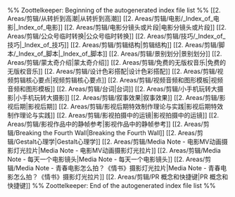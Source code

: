 %% Zoottelkeeper: Beginning of the autogenerated index file list  %%
 [[2. Areas/剪辑/从转折到高潮|从转折到高潮]]
 [[2. Areas/剪辑/电影/_Index_of_电影|_Index_of_电影]]
 [[2. Areas/剪辑/电影分镜头或片段|电影分镜头或片段]]
 [[2. Areas/剪辑/公众号临时转换|公众号临时转换]]
 [[2. Areas/剪辑/技巧/_Index_of_技巧|_Index_of_技巧]]
 [[2. Areas/剪辑/剪辑结构|剪辑结构]]
 [[2. Areas/剪辑/脚本/_Index_of_脚本|_Index_of_脚本]]
 [[2. Areas/剪辑/景别划分|景别划分]]
 [[2. Areas/剪辑/蒙太奇介绍|蒙太奇介绍]]
 [[2. Areas/剪辑/免费的无版权音乐|免费的无版权音乐]]
 [[2. Areas/剪辑/设计色彩搭配|设计色彩搭配]]
 [[2. Areas/剪辑/视频剪辑核心要点|视频剪辑核心要点]]
 [[2. Areas/剪辑/视频音频和图形模板|视频音频和图形模板]]
 [[2. Areas/剪辑/台词|台词]]
 [[2. Areas/剪辑/小手机玩转大摄影|小手机玩转大摄影]]
 [[2. Areas/剪辑/叙事效果|叙事效果]]
 [[2. Areas/剪辑/影视后期|影视后期]]
 [[2. Areas/剪辑/影视后期特效制作理论与实践|影视后期特效制作理论与实践]]
 [[2. Areas/剪辑/影视拍摄中的运镜|影视拍摄中的运镜]]
 [[2. Areas/剪辑/影视作品中的静帧参考|影视作品中的静帧参考]]
 [[2. Areas/剪辑/Breaking the Fourth Wall|Breaking the Fourth Wall]]
 [[2. Areas/剪辑/Gestalt心理学|Gestalt心理学]]
 [[2. Areas/剪辑/Media Note - 电影MV动画摄影灯光拉片|Media Note - 电影MV动画摄影灯光拉片]]
 [[2. Areas/剪辑/Media Note - 每天一个电影镜头|Media Note - 每天一个电影镜头]]
 [[2. Areas/剪辑/Media Note - 青春电影怎么拍？《情书》摄影灯光拉片|Media Note - 青春电影怎么拍？《情书》摄影灯光拉片]]
 [[2. Areas/剪辑/PR 概念和快捷键|PR 概念和快捷键]]
%% Zoottelkeeper: End of the autogenerated index file list  %%
